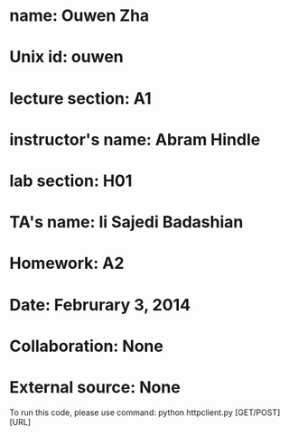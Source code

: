 # name:               Ouwen Zha
# Unix id:            ouwen
# lecture section:    A1
# instructor's name:  Abram Hindle
# lab section:        H01
# TA's name:          li Sajedi Badashian 
# Homework:           A2
# Date:               Februrary 3, 2014
# Collaboration:      None
# External source:    None 

To run this code, please use command: python httpclient.py [GET/POST] [URL]
